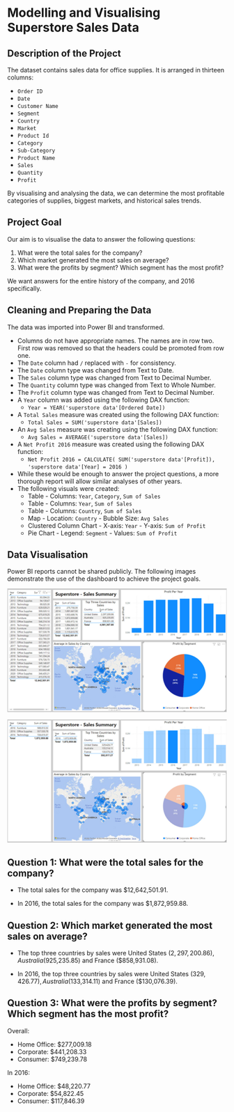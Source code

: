 # Modelling and Visualising Superstore Sales Data

## Description of the Project

The dataset contains sales data for office supplies. It is arranged in thirteen columns:
- `Order ID`
- `Date`
- `Customer Name`
- `Segment`
- `Country`
- `Market`
- `Product Id`
- `Category`
- `Sub-Category`
- `Product Name`
- `Sales`
- `Quantity`
- `Profit`

By visualising and analysing the data, we can determine the most profitable categories of supplies, biggest markets, and historical sales trends.

## Project Goal

Our aim is to visualise the data to answer the following questions:

1. What were the total sales for the company?
2. Which market generated the most sales on average?
3. What were the profits by segment? Which segment has the most profit?

We want answers for the entire history of the company, and 2016 specifically.

## Cleaning and Preparing the Data

The data was imported into Power BI and transformed.

- Columns do not have appropriate names. The names are in row two. First row was removed so that the headers could be promoted from row one.
- The `Date` column had `/` replaced with `-` for consistency.
- The `Date` column type was changed from Text to Date.
- The `Sales` column type was changed from Text to Decimal Number.
- The `Quantity` column type was changed from Text to Whole Number.
- The `Profit` column type was changed from Text to Decimal Number.
- A `Year` column was added using the following DAX function:
    - `Year = YEAR('superstore data'[Ordered Date])`
- A `Total Sales` measure was created using the following DAX function:
    - `Total Sales = SUM('superstore data'[Sales])`
- An `Avg Sales` measure was creating using the following DAX function:
    - `Avg Sales = AVERAGE('superstore data'[Sales])`
- A `Net Profit 2016` measure was created using the following DAX function:
    - `Net Profit 2016 = CALCULATE(
          SUM('superstore data'[Profit]),
          'superstore data'[Year] = 2016
          )`
- While these would be enough to answer the project questions, a more thorough report will allow similar analyses of other years.
- The following visuals were created:
    - Table - Columns: `Year`, `Category`, `Sum of Sales`
    - Table - Columns: `Year`, `Sum of Sales`
    - Table - Columns: `Country`, `Sum of Sales`
    - Map - Location: `Country` - Bubble Size: `Avg Sales`
    - Clustered Column Chart - X-axis: `Year` - Y-axis: `Sum of Profit`
    - Pie Chart - Legend: `Segment` - Values: `Sum of Profit`

## Data Visualisation

Power BI reports cannot be shared publicly. The following images demonstrate the use of the dashboard to achieve the project goals.

![image](images/modelling-store-sales-data-in-powerbi-1.jpg)

![image](images/modelling-store-sales-data-in-powerbi-2.jpg)

## Question 1: What were the total sales for the company?

- The total sales for the company was $12,642,501.91.

- In 2016, the total sales for the company was $1,872,959.88.

## Question 2: Which market generated the most sales on average?

- The top three countries by sales were United States ($2,297,200.86), Australia ($925,235.85) and France ($858,931.08).

- In 2016, the top three countries by sales were United States ($329,426.77), Australia ($133,314.11) and France ($130,076.39).

## Question 3: What were the profits by segment? Which segment has the most profit?

Overall:
- Home Office: $277,009.18
- Corporate: $441,208.33
- Consumer: $749,239.78

In 2016:
- Home Office: $48,220.77
- Corporate: $54,822.45
- Consumer: $117,846.39